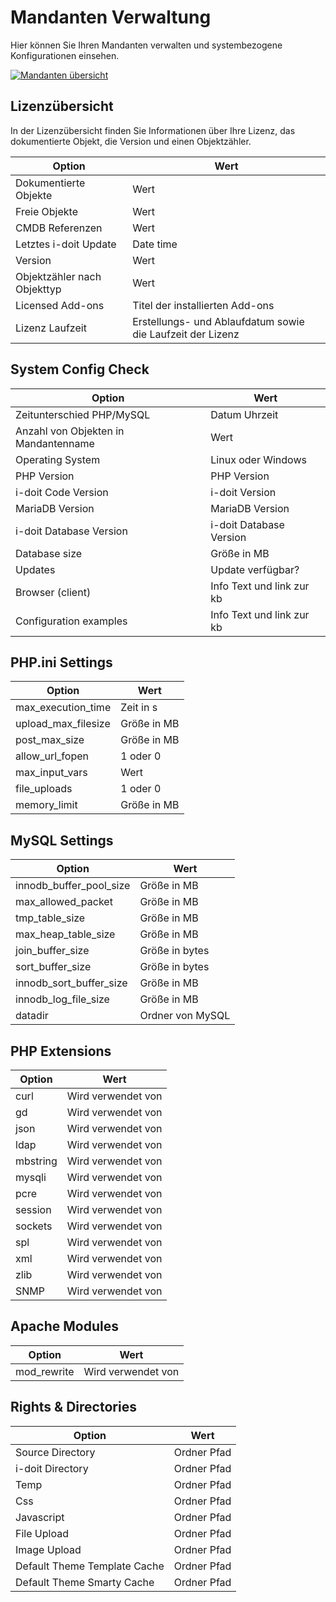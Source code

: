 # Mandanten Verwaltung

Hier können Sie Ihren Mandanten verwalten und systembezogene Konfigurationen einsehen.

[![Mandanten übersicht](../../../assets/images/de/administration/verwaltung/mandanten-verwaltung/1-mv.png)](../../../assets/images/de/administration/verwaltung/mandanten-verwaltung/1-mv.png)

## Lizenzübersicht

In der Lizenzübersicht finden Sie Informationen über Ihre Lizenz, das dokumentierte Objekt, die Version und einen Objektzähler.

| Option                      | Wert                                                       |
| --------------------------- | ---------------------------------------------------------- |
| Dokumentierte Objekte       | Wert                                                       |
| Freie Objekte               | Wert                                                       |
| CMDB Referenzen             | Wert                                                       |
| Letztes i-doit Update       | Date time                                                  |
| Version                     | Wert                                                       |
| Objektzähler nach Objekttyp | Wert                                                       |
| Licensed Add-ons            | Titel der installierten Add-ons                            |
| Lizenz Laufzeit             | Erstellungs- und Ablaufdatum sowie die Laufzeit der Lizenz |

## System Config Check

| Option                               | Wert                      |
| ------------------------------------ | ------------------------- |
| Zeitunterschied PHP/MySQL            | Datum Uhrzeit             |
| Anzahl von Objekten in Mandantenname | Wert                      |
| Operating System                     | Linux oder Windows        |
| PHP Version                          | PHP Version               |
| i-doit Code Version                  | i-doit Version            |
| MariaDB Version                      | MariaDB Version           |
| i-doit Database Version              | i-doit Database Version   |
| Database size                        | Größe in MB               |
| Updates                              | Update verfügbar?         |
| Browser (client)                     | Info Text und link zur kb |
| Configuration examples               | Info Text und link zur kb |


## PHP.ini Settings

| Option              | Wert        |
| ------------------- | ----------- |
| max_execution_time  | Zeit in s   |
| upload_max_filesize | Größe in MB |
| post_max_size       | Größe in MB |
| allow_url_fopen     | 1 oder 0    |
| max_input_vars      | Wert        |
| file_uploads        | 1 oder 0    |
| memory_limit        | Größe in MB |

## MySQL Settings

| Option                  | Wert             |
| ----------------------- | ---------------- |
| innodb_buffer_pool_size | Größe in MB      |
| max_allowed_packet      | Größe in MB      |
| tmp_table_size          | Größe in MB      |
| max_heap_table_size     | Größe in MB      |
| join_buffer_size        | Größe in bytes   |
| sort_buffer_size        | Größe in bytes   |
| innodb_sort_buffer_size | Größe in MB      |
| innodb_log_file_size    | Größe in MB      |
| datadir                 | Ordner von MySQL |

## PHP Extensions

| Option   | Wert               |
| -------- | ------------------ |
| curl     | Wird verwendet von |
| gd       | Wird verwendet von |
| json     | Wird verwendet von |
| ldap     | Wird verwendet von |
| mbstring | Wird verwendet von |
| mysqli   | Wird verwendet von |
| pcre     | Wird verwendet von |
| session  | Wird verwendet von |
| sockets  | Wird verwendet von |
| spl      | Wird verwendet von |
| xml      | Wird verwendet von |
| zlib     | Wird verwendet von |
| SNMP     | Wird verwendet von |

## Apache Modules

| Option      | Wert               |
| ----------- | ------------------ |
| mod_rewrite | Wird verwendet von |

## Rights & Directories

| Option                       | Wert        |
| ---------------------------- | ----------- |
| Source Directory             | Ordner Pfad |
| i-doit Directory             | Ordner Pfad |
| Temp                         | Ordner Pfad |
| Css                          | Ordner Pfad |
| Javascript                   | Ordner Pfad |
| File Upload                  | Ordner Pfad |
| Image Upload                 | Ordner Pfad |
| Default Theme Template Cache | Ordner Pfad |
| Default Theme Smarty Cache   | Ordner Pfad |
